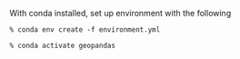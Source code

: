 With conda installed, set up environment with the following

`% conda env create -f environment.yml`

`% conda activate geopandas`
